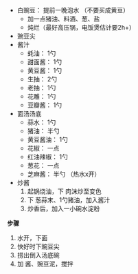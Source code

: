 
* 白豌豆： 提前一晚泡水 （不要买成黄豆）
  * 加一点猪油、料酒、葱、盐
  * 炖烂（最好高压锅，电饭煲估计要2h+）
* 豌豆尖
* 酱汁
  * 蚝油： 1勺
  * 甜面酱： 1勺
  * 黄豆酱： 1勺
  * 生抽： 2勺
  * 老抽： 1勺
  * 花雕： 1勺
  * 豆瓣酱： 1勺
* 面汤汤底
  * 蒜水： 1勺
  * 猪油： 半勺
  * 黄豆酱油： 1勺
  * 花椒： 一点
  * 红油辣椒： 1勺
  * 葱花： 一点
  * 芝麻酱： 半勺 （热水x开）
* 炒酱
  1. 起锅烧油，下 肉沫炒至变色
  2. 下 葱蒜末、1勺猪油，加入酱汁
  3. 炒香后，加入一小碗水淀粉

**步骤**

1. 水开，下面
2. 快好时下豌豆尖
3. 捞出倒入汤底碗
4. 加 酱、豌豆泥，搅拌
